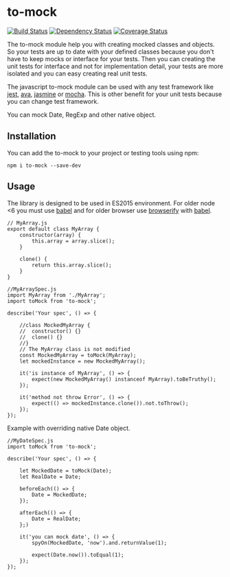 # to-mock

[![Build Status](https://travis-ci.org/mjancarik/to-mock.svg?branch=master)](https://travis-ci.org/mjancarik/to-mock) [![Dependency Status](https://david-dm.org/mjancarik/to-mock.svg)](https://david-dm.org/mjancarik/to-mock) [![Coverage Status](https://coveralls.io/repos/github/mjancarik/to-mock/badge.svg?branch=master)](https://coveralls.io/github/mjancarik/to-mock?branch=master)

The to-mock module help you with creating mocked classes and objects. So your tests are up to date with your defined classes because you don't have to keep mocks or interface for your tests. Then you can creating the unit tests for interface and not for implementation detail, your tests are more isolated and you can easy creating real unit tests.

The javascript to-mock module can be used with any test framework like [jest](https://facebook.github.io/jest/), [ava](https://github.com/avajs/ava), [jasmine](https://jasmine.github.io/) or [mocha](https://mochajs.org/). This is other benefit for your unit tests because you can change test framework.

You can mock Date, RegExp and other native object.

## Installation

You can add the to-mock to your project or testing tools using npm:

```
npm i to-mock --save-dev
```

## Usage

The library is designed to be used in ES2015 environment. For older node <6 you must use [babel](https://babeljs.io/) and for older browser use [browserify](http://browserify.org/) with  [babel](https://babeljs.io/).

```
// MyArray.js
export default class MyArray {
	constructor(array) {
		this.array = array.slice();
	}

	clone() {
		return this.array.slice();
	}
}

//MyArraySpec.js
import MyArray from './MyArray';
import toMock from 'to-mock';

describe('Your spec', () => {

	//class MockedMyArray {
	//	constructor() {}
	//	clone() {}
	//}
	// The MyArray class is not modified
	const MockedMyArray = toMock(MyArray);
	let mockedInstance = new MockedMyArray();

	it('is instance of MyArray', () => {
		expect(new MockedMyArray() instanceof MyArray).toBeTruthy();
	});

	it('method not throw Error', () => {
		expect(() => mockedInstance.clone()).not.toThrow();
	});
});
```

Example with overriding native Date object.

```
//MyDateSpec.js
import toMock from 'to-mock';

describe('Your spec', () => {

	let MockedDate = toMock(Date);
	let RealDate = Date;

	beforeEach(() => {
		Date = MockedDate;
	});

	afterEach(() => {
		Date = RealDate;
	};)

	it('you can mock date', () => {
		spyOn(MockedDate, 'now').and.returnValue(1);

		expect(Date.now()).toEqual(1);
	});
});

```
